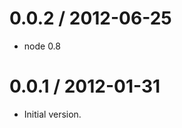 
0.0.2 / 2012-06-25
==================

  * node 0.8

0.0.1 / 2012-01-31
==================

  * Initial version.
